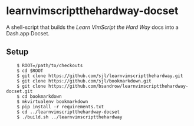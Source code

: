 # learnvimscriptthehardway-docset

A shell-script that builds the *Learn VimScript the Hard Way* docs into
a Dash.app Docset.

## Setup

```console
    $ ROOT=/path/to/checkouts
    $ cd $ROOT
    $ git clone https://github.com/sjl/learnvimscriptthehardway.git
    $ git clone https://github.com/sjl/bookmarkdown.git
    $ git clone https://github.com/bsandrow/learnvimscriptthehardway-docset.git
    $ cd bookmarkdown
    $ mkvirtualenv bookmarkdown
    $ pip install -r requirements.txt
    $ cd ../learnvimscriptthehardway-docset
    $ ./build.sh ../learnvimscriptthehardway
```
